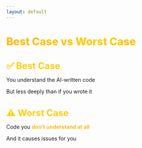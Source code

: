 ```yaml
---
layout: default
---
```


# Best Case vs Worst Case

<div class="flex flex-col gap-14 mt-14">

<div v-click>

## ✅ Best Case
You understand the AI-written code

But less deeply than if you wrote it

</div>

<div v-click>

## ⚠️ Worst Case
Code you **don't understand at all**

And it causes issues for you

</div>

</div>

<style>
h1 {
  background: linear-gradient(135deg, #FDB913 0%, #FFCD00 50%, #F7A600 100%);
  -webkit-background-clip: text;
  -webkit-text-fill-color: transparent;
  background-clip: text;
  font-weight: 800;
}

h2 {
  color: #FFCD00;
  font-size: 1.5rem;
  margin-bottom: 0.75rem;
}

.slidev-layout {
  background: linear-gradient(135deg, #1a1a1a 0%, #2d2d2d 100%);
  color: #ffffff;
}

strong {
  color: #FDB913;
}
</style>
